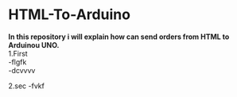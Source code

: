 # HTML-To-Arduino
**In this repository i will explain how can send orders from HTML to Arduinou UNO.**
<br/>
1.First 
<br/>
  -flgfk
  <br/>
    -dcvvvv
    <br/>
    
2.sec
  -fvkf
